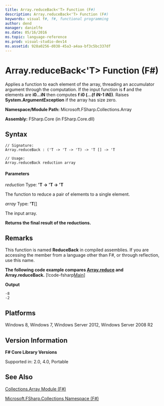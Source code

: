 ```yaml
---
title: Array.reduceBack<'T> Function (F#)
description: Array.reduceBack<'T> Function (F#)
keywords: visual f#, f#, functional programming
author: dend
manager: danielfe
ms.date: 05/16/2016
ms.topic: language-reference
ms.prod: visual-studio-dev14
ms.assetid: 928a0256-d038-45a3-a4aa-bf3c5bc337df 
---
```


# Array.reduceBack<'T> Function (F#)

Applies a function to each element of the array, threading an accumulator argument through the computation. If the input function is **f** and the elements are **i0...iN** then computes **f i0 (...(f iN-1 iN))**. Raises **System.ArgumentException** if the array has size zero.

**Namespace/Module Path:** Microsoft.FSharp.Collections.Array

**Assembly:** FSharp.Core (in FSharp.Core.dll)

## Syntax

```
// Signature:
Array.reduceBack : ('T -> 'T -> 'T) -> 'T [] -> 'T

// Usage:
Array.reduceBack reduction array
```

#### Parameters
*reduction*
Type: **'T -&gt; 'T -&gt; 'T**

The function to reduce a pair of elements to a single element.

*array*
Type: **'T**[[]](https://msdn.microsoft.com/library/def20292-9aae-4596-9275-b94e594f8493)

The input array.

**Returns the final result of the reductions.**

## Remarks
This function is named **ReduceBack** in compiled assemblies. If you are accessing the member from a language other than F#, or through reflection, use this name.

**The following code example compares [Array.reduce](https://msdn.microsoft.com/library/fd62a985-89fe-4f49-a9d4-0c808ac6749d) and Array.reduceBack.**
[!code-fsharp[Main](snippets/fsarrays/snippet63.fs)]

**Output**

```
-8
-2
```

## Platforms
Windows 8, Windows 7, Windows Server 2012, Windows Server 2008 R2

## Version Information
**F# Core Library Versions**

Supported in: 2.0, 4.0, Portable

## See Also
[Collections.Array Module &#40;F&#35;&#41;](Collections.Array-Module-%5BFSharp%5D.md)

[Microsoft.FSharp.Collections Namespace &#40;F&#35;&#41;](Microsoft.FSharp.Collections-Namespace-%5BFSharp%5D.md)

